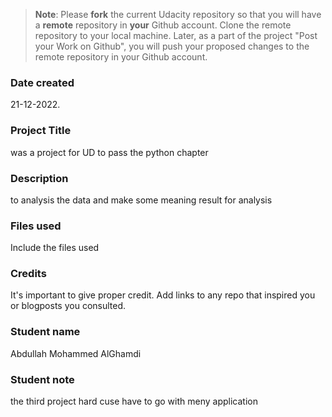 >**Note**: Please **fork** the current Udacity repository so that you will have a **remote** repository in **your** Github account. Clone the remote repository to your local machine. Later, as a part of the project "Post your Work on Github", you will push your proposed changes to the remote repository in your Github account.

### Date created
21-12-2022.

### Project Title
was a project for UD to pass the python chapter

### Description
to analysis the data and make some meaning result for analysis

### Files used
Include the files used

### Credits
It's important to give proper credit. Add links to any repo that inspired you or blogposts you consulted.

### Student name
Abdullah Mohammed AlGhamdi

### Student note 
the third project hard cuse have to go with meny application


